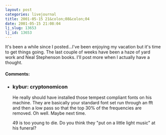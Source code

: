 ```yaml
---
layout: post
categories: livejournal
title: 2001-05-15 21&colon;08&colon;04
date: 2001-05-15 21:08:04
lj_slug: 13653
lj_id: 13653
---
```

It's been a while since I posted...I've been enjoying my vacation but it's time to get things going. The last couple of weeks have been a haze of yard work and Neal Stephenson books. I'll post more when I actually have a thought.


<div id="comments"><h4>Comments:</h4><div class="lj-comments"><ul>
<li class=subject><h3>kybur: cryptonomicon</h3>
<a id="comment-7"></a>
<p>He really should have installed those tempest compliant fonts on his machine.  They are basically your standard font set run through an fft and then a low pass so that the top 30% of the frequencies are removed. Oh well.  Maybe next time. <p>49 is too young to die.  Do you think they "put on a little light music" at his funeral?</p>
</li>
</ul></div></div>

